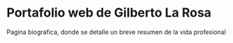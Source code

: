 # Portafolio web de Gilberto La Rosa

Pagina biografica, donde se detalle un breve resumen de la vida profesional
